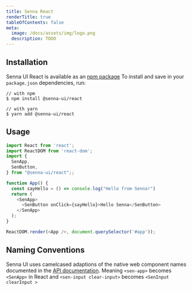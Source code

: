 ```yaml
---
title: Senna React
renderTitle: true
tableOfContents: false
meta:
  image: /docs/assets/img/logo.png
  description: TODO
---
```


## Installation

Senna UI React is available as an [npm package](https://www.npmjs.com/package/@senna-ui/react)
To install and save in your `package.json` dependencies, run:

```shell
// with npm
$ npm install @senna-ui/react

// with yarn
$ yarn add @senna-ui/react
```


## Usage

```js
import React from 'react';
import ReactDOM from 'react-dom';
import {
  SenApp,
  SenButton,
} from "@senna-ui/react";;

function App() {
  const sayHello = () => console.log("Hello from Senna!")
  return (
    <SenApp>
      <SenButton onClick={sayHello}>Hello Senna</SenButton>
    </SenApp>
  );
}

ReactDOM.render(<App />, document.querySelector('#app'));
```

## Naming Conventions

Senna UI uses camelcased adaptions of the native web component names documented in the [API documentation](/docs/api/). 
Meaning `<sen-app>` becomes `<SenApp>` in React and `<sen-input clear-input>` becomes `<SenInput clearInput >` 